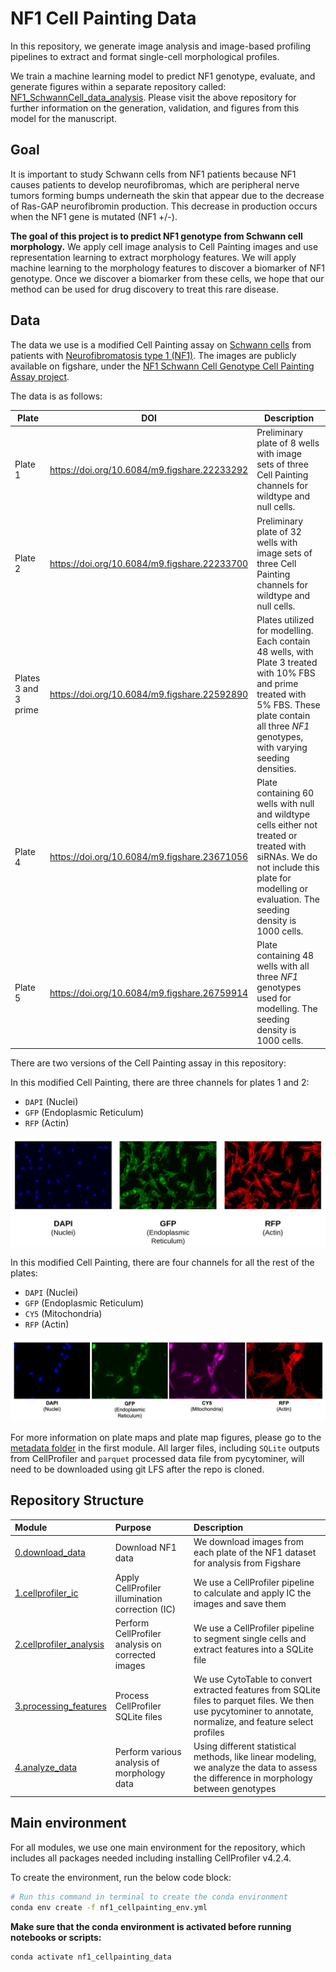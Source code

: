 # NF1 Cell Painting Data 

In this repository, we generate image analysis and image-based profiling pipelines to extract and format single-cell morphological profiles.

We train a machine learning model to predict NF1 genotype, evaluate, and generate figures within a separate repository called: [NF1_SchwannCell_data_analysis](https://github.com/WayScience/NF1_SchwannCell_data_analysis).
Please visit the above repository for further information on the generation, validation, and figures from this model for the manuscript.

## Goal

It is important to study Schwann cells from NF1 patients because NF1 causes patients to develop neurofibromas, which are peripheral nerve tumors forming bumps underneath the skin that appear due to the decrease of Ras-GAP neurofibromin production. This decrease in production occurs when the NF1 gene is mutated (NF1 +/-).

**The goal of this project is to predict NF1 genotype from Schwann cell morphology.** We apply cell image analysis to Cell Painting images and use representation learning to extract morphology features. We will apply machine learning to the morphology features to discover a biomarker of NF1 genotype. Once we discover a biomarker from these cells, we hope that our method can be used for drug discovery to treat this rare disease.

## Data

The data we use is a modified Cell Painting assay on [Schwann cells](https://www.ncbi.nlm.nih.gov/books/NBK544316/) from patients with [Neurofibromatosis type 1 (NF1)](https://medlineplus.gov/genetics/condition/neurofibromatosis-type-1/). 
The images are publicly available on figshare, under the [NF1 Schwann Cell Genotype Cell Painting Assay project](https://figshare.com/projects/NF1_Schwann_Cell_Genotype_Cell_Painting_Assay/161620).

The data is as follows:

| Plate | DOI | Description |
|-------|-----|-------------|
| Plate 1 | https://doi.org/10.6084/m9.figshare.22233292 | Preliminary plate of 8 wells with image sets of three Cell Painting channels for wildtype and null cells. |
| Plate 2 | https://doi.org/10.6084/m9.figshare.22233700 | Preliminary plate of 32 wells with image sets of three Cell Painting channels for wildtype and null cells. |
| Plates 3 and 3 prime | https://doi.org/10.6084/m9.figshare.22592890 | Plates utilized for modelling. Each contain 48 wells, with Plate 3 treated with 10% FBS and prime treated with 5% FBS. These plate contain all three *NF1* genotypes, with varying seeding densities. |
| Plate 4 | https://doi.org/10.6084/m9.figshare.23671056 | Plate containing 60 wells with null and wildtype cells either not treated or treated with siRNAs. We do not include this plate for modelling or evaluation. The seeding density is 1000 cells. |
| Plate 5 | https://doi.org/10.6084/m9.figshare.26759914 | Plate containing 48 wells with all three *NF1* genotypes used for modelling. The seeding density is 1000 cells. |

There are two versions of the Cell Painting assay in this repository:

In this modified Cell Painting, there are three channels for plates 1 and 2:

- `DAPI` (Nuclei)
- `GFP` (Endoplasmic Reticulum)
- `RFP` (Actin)

![Modified_Cell_Painting.png](example_figures/Modified_Cell_Painting.png)

In this modified Cell Painting, there are four channels for all the rest of the plates:

- `DAPI` (Nuclei)
- `GFP` (Endoplasmic Reticulum)
- `CY5` (Mitochondria)
- `RFP` (Actin)

![Modified_CellPainting_Plate3.png](example_figures/Modified_CellPainting_Plate3.png)

For more information on plate maps and plate map figures, please go to the [metadata folder](./0.download_data/metadata/) in the first module.
All larger files, including `SQLite` outputs from CellProfiler and `parquet` processed data file from pycytominer, will need to be downloaded using git LFS after the repo is cloned.

## Repository Structure

| Module | Purpose | Description |
| :---- | :----- | :---------- |
| [0.download_data](./0.download_data/) | Download NF1 data | We download images from each plate of the NF1 dataset for analysis from Figshare |
| [1.cellprofiler_ic](./1.cellprofiler_ic/) | Apply CellProfiler illumination correction (IC)| We use a CellProfiler pipeline to calculate and apply IC the images and save them |
| [2.cellprofiler_analysis](./2.cellprofiler_analysis/) | Perform CellProfiler analysis on corrected images | We use a CellProfiler pipeline to segment single cells and extract features into a SQLite file |
| [3.processing_features](./3.processing_features/) | Process CellProfiler SQLite files | We use CytoTable to convert extracted features from SQLite files to parquet files. We then use pycytominer to annotate, normalize, and feature select profiles |
| [4.analyze_data](./4.analyze_data/) | Perform various analysis of morphology data | Using different statistical methods, like linear modeling, we analyze the data to assess the difference in morphology between genotypes |

## Main environment

For all modules, we use one main environment for the repository, which includes all packages needed including installing CellProfiler v4.2.4.

To create the environment, run the below code block:

```bash
# Run this command in terminal to create the conda environment
conda env create -f nf1_cellpainting_env.yml
```

**Make sure that the conda environment is activated before running notebooks or scripts:**

```bash
conda activate nf1_cellpainting_data
```
